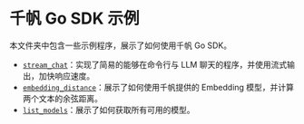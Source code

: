 # 千帆 Go SDK 示例

本文件夹中包含一些示例程序，展示了如何使用千帆 Go SDK。

- [`stream_chat`](./stream_chat/main.go)：实现了简易的能够在命令行与 LLM 聊天的程序，并使用流式输出，加快响应速度。
- [`embedding_distance`](./embedding_distance/main.go)：展示了如何使用千帆提供的 Embedding 模型，并计算两个文本的余弦距离。
- [`list_models`](./list_model/main.go)：展示了如何获取所有可用的模型。